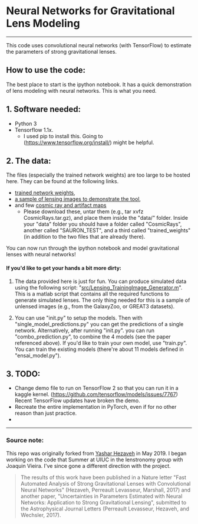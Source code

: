 # Neural Networks for Gravitational Lens Modeling
------- 
This code uses convolutional neural networks (with TensorFlow) to estimate the parameters of strong gravitational lenses.

## **How to use the code:**
The best place to start is the ipython notebook. It has a quick demonstration of lens modeling with neural networks. This is what you need.

## 1. Software needed:
* Python 3
* Tensorflow 1.1x. 
   * I used pip to install this. Going to (https://www.tensorflow.org/install/) might be helpful.

## 2.  The data: 
The files (especially the trained network weights) are too large to be hosted here. They can be found at the following links.
* [trained network weights](https://stanford.box.com/s/7wtkx1fr77156uec8h8apqm9my0aevpi),
* [a sample of lensing images to demonstrate the tool](https://stanford.box.com/s/tb2lpk824kee22ah3gz5b50trbp30vyx),
* and few [cosmic ray and artifact maps](https://stanford.box.com/s/hn6l82pkmhm65xsls6g7tcjq63blj8v7)
   * Please download these, untar them (e.g., tar xvfz CosmicRays.tar.gz), and place them inside the "data/" folder. Inside your "data" folder you should have a folder called "CosmicRays", another called "SAURON_TEST", and a third called "trained_weights" (in addition to the two files that are already there). 

You can now run through the ipython notebook and model gravitational lenses with neural networks!

#### If you'd like to get your hands a bit more dirty:
1) The data provided here is just for fun. You can produce simulated data using the following script: "[src/Lensing_TrainingImage_Generator.m](https://github.com/Unique-Divine/Neural-Networks-for-Gravitational-Lens-Modeling/tree/master/src)". This is a matlab script that contains all the required functions to generate simulated lenses. The only thing needed for this is a sample of unlensed images (e.g., from the GalaxyZoo, or GREAT3 datasets). 

2) You can use "init.py" to setup the models. Then with "single_model_predictions.py" you can get the predictions of a single network. Alternatively, after running "init.py". you can run "combo_prediction.py", to combine the 4 models (see the paper referenced above). If you'd like to train your own model, use "train.py". You can train the existing models (there're about 11 models defined in "ensai_model.py").

## 3.  TODO: 
- Change demo file to run on TensorFlow 2 so that you can run it in a kaggle kernel. (https://github.com/tensorflow/models/issues/7767) Recent TensorFlow updates have broken the demo.
- Recreate the entire implementation in PyTorch, even if for no other reason than just practice.
- 

------
### Source note:
This repo was originally forked from [Yashar Hezaveh](https://github.com/yasharhezaveh/Ensai) in May 2019. I began working on the code that Summer at UIUC in the lenstronomy group with Joaquin Vieira. I've since gone a different direction with the project.  
> The results of this work have been published in a Nature letter "Fast Automated Analysis of Strong Gravitational Lenses with Convolutional Neural Networks" (Hezaveh, Perreault Levasseur, Marshall, 2017) and another paper, "Uncertainties in Parameters Estimated with Neural Networks: Application to Strong Gravitational Lensing", submitted to the Astrophysical Journal Letters (Perreault Levasseur, Hezaveh, and Wechsler, 2017).
